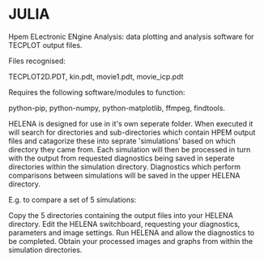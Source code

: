 # JULIA
Hpem ELectronic ENgine Analysis: data plotting and analysis software for TECPLOT output files.

Files recognised: 

TECPLOT2D.PDT, kin.pdt, movie1.pdt, movie_icp.pdt


Requires the following software/modules to function:

python-pip, python-numpy, python-matplotlib, ffmpeg, findtools.




HELENA is designed for use in it's own seperate folder. When executed it will search for directories and sub-directories which contain HPEM output files and catagorize these into seprate 'simulations' based on which directory they came from. 
Each simulation will then be processed in turn with the output from requested diagnostics being saved in seperate directories within the simulation directory. Diagnostics which perform comparisons between simulations will be saved in the upper HELENA directory.

E.g. to compare a set of 5 simulations:

Copy the 5 directories containing the output files into your HELENA directory.
Edit the HELENA switchboard, requesting your diagnostics, parameters and image settings.
Run HELENA and allow the diagnostics to be completed.
Obtain your processed images and graphs from within the simulation directories.









